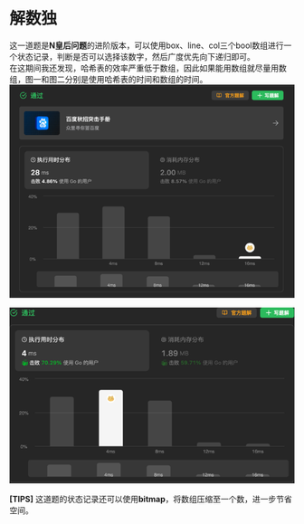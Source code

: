# 解数独
这一道题是**N皇后问题**的进阶版本，可以使用box、line、col三个bool数组进行一个状态记录，判断是否可以选择该数字，然后广度优先向下递归即可。  
在这期间我还发现，哈希表的效率严重低于数组，因此如果能用数组就尽量用数组，图一和图二分别是使用哈希表的时间和数组的时间。  
![img.png](img.png)

![img_2.png](img_2.png)

**\[TIPS\]** 这道题的状态记录还可以使用**bitmap**，将数组压缩至一个数，进一步节省空间。